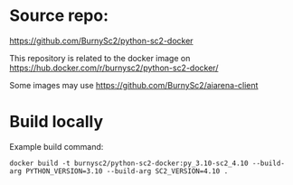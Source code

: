 # Source repo:
https://github.com/BurnySc2/python-sc2-docker

This repository is related to the docker image on https://hub.docker.com/r/burnysc2/python-sc2-docker/

Some images may use https://github.com/BurnySc2/aiarena-client

# Build locally
Example build command:
```
docker build -t burnysc2/python-sc2-docker:py_3.10-sc2_4.10 --build-arg PYTHON_VERSION=3.10 --build-arg SC2_VERSION=4.10 .
```


